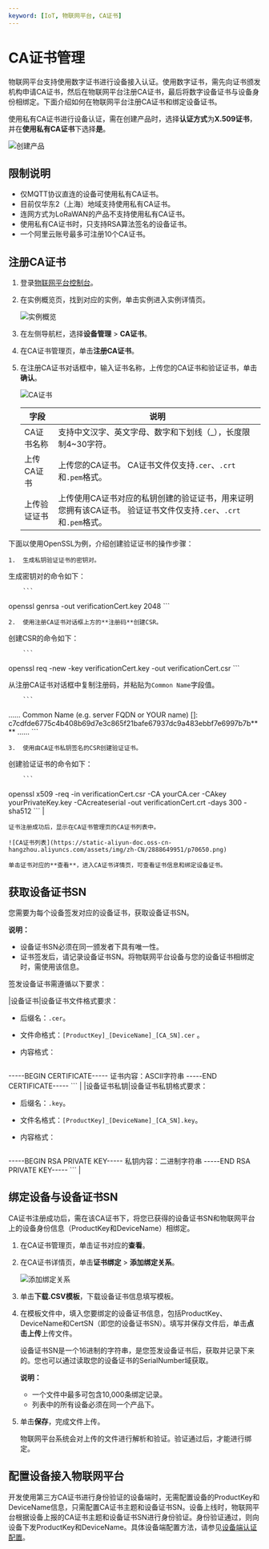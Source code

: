 ```yaml
---
keyword: [IoT, 物联网平台, CA证书]
---
```


# CA证书管理

物联网平台支持使用数字证书进行设备接入认证。使用数字证书，需先向证书颁发机构申请CA证书，然后在物联网平台注册CA证书，最后将数字设备证书与设备身份相绑定。下面介绍如何在物联网平台注册CA证书和绑定设备证书。

使用私有CA证书进行设备认证，需在创建产品时，选择**认证方式**为**X.509证书**，并在**使用私有CA证书**下选择**是**。

![创建产品](https://static-aliyun-doc.oss-cn-hangzhou.aliyuncs.com/assets/img/zh-CN/0888649951/p162333.png)

## 限制说明

-   仅MQTT协议直连的设备可使用私有CA证书。
-   目前仅华东2（上海）地域支持使用私有CA证书。
-   连网方式为LoRaWAN的产品不支持使用私有CA证书。
-   使用私有CA证书时，只支持RSA算法签名的设备证书。
-   一个阿里云账号最多可注册10个CA证书。

## 注册CA证书

1.  登录[物联网平台控制台](http://iot.console.aliyun.com/)。

2.  在实例概览页，找到对应的实例，单击实例进入实例详情页。

    ![实例概览](https://static-aliyun-doc.oss-cn-hangzhou.aliyuncs.com/assets/img/zh-CN/9275903061/p174584.png)

3.  在左侧导航栏，选择**设备管理** \> **CA证书**。

4.  在CA证书管理页，单击**注册CA证书**。

5.  在注册CA证书对话框中，输入证书名称，上传您的CA证书和验证证书，单击**确认**。

    ![CA证书](https://static-aliyun-doc.oss-cn-hangzhou.aliyuncs.com/assets/img/zh-CN/0888649951/p162326.png)

    |字段|说明|
    |--|--|
    |CA证书名称|支持中文汉字、英文字母、数字和下划线（\_），长度限制4~30字符。|
    |上传CA证书|上传您的CA证书。 CA证书文件仅支持`.cer`、`.crt`和`.pem`格式。 |
    |上传验证证书|上传使用CA证书对应的私钥创建的验证证书，用来证明您拥有该CA证书。 验证证书文件仅支持`.cer`、`.crt`和`.pem`格式。

下面以使用OpenSSL为例，介绍创建验证证书的操作步骤：

    1.  生成私钥验证证书的密钥对。

生成密钥对的命令如下：

        ```
openssl genrsa -out verificationCert.key 2048
        ```

    2.  使用注册CA证书对话框上方的**注册码**创建CSR。

创建CSR的命令如下：

        ```
openssl req -new -key verificationCert.key -out verificationCert.csr
        ```

从注册CA证书对话框中复制注册码，并粘贴为`Common Name`字段值。

        ```
……
Common Name (e.g. server FQDN or YOUR name) []: c7cdfde6775c4b408b69d7e3c865f21bafe67937dc9a483ebbf7e6997b7b****
……
        ```

    3.  使用由CA证书私钥签名的CSR创建验证证书。

创建验证证书的命令如下：

        ```
openssl x509 -req -in verificationCert.csr -CA yourCA.cer -CAkey yourPrivateKey.key -CAcreateserial -out verificationCert.crt -days 300 -sha512
        ``` |

    证书注册成功后，显示在CA证书管理页的CA证书列表中。

    ![CA证书列表](https://static-aliyun-doc.oss-cn-hangzhou.aliyuncs.com/assets/img/zh-CN/2888649951/p70650.png)

    单击证书对应的**查看**，进入CA证书详情页，可查看证书信息和绑定设备证书。


## 获取设备证书SN

您需要为每个设备签发对应的设备证书，获取设备证书SN。

**说明：**

-   设备证书SN必须在同一颁发者下具有唯一性。
-   证书签发后，请记录设备证书SN。将物联网平台设备与您的设备证书相绑定时，需使用该信息。

签发设备证书需遵循以下要求：

|设备证书|设备证书文件格式要求：

-   后缀名：`.cer`。
-   文件命格式：`[ProductKey]_[DeviceName]_[CA_SN].cer` 。
-   内容格式：

    ```
-----BEGIN CERTIFICATE-----
证书内容：ASCII字符串
-----END CERTIFICATE-----
    ``` |
|设备证书私钥|设备证书私钥格式要求：

-   后缀名：`.key`。
-   文件名格式：`[ProductKey]_[DeviceName]_[CA_SN].key`。
-   内容格式：

    ```
-----BEGIN RSA PRIVATE KEY-----
私钥内容：二进制字符串
-----END RSA PRIVATE KEY-----
    ``` |

## 绑定设备与设备证书SN

CA证书注册成功后，需在该CA证书下，将您已获得的设备证书SN和物联网平台上的设备身份信息（ProductKey和DeviceName）相绑定。

1.  在CA证书管理页，单击证书对应的**查看**。

2.  在CA证书详情页，单击**证书绑定** \> **添加绑定关系**。

    ![添加绑定关系](https://static-aliyun-doc.oss-cn-hangzhou.aliyuncs.com/assets/img/zh-CN/2888649951/p140113.png)

3.  单击**下载.CSV模板**，下载设备证书信息填写模板。

4.  在模板文件中，填入您要绑定的设备证书信息，包括ProductKey、DeviceName和CertSN（即您的设备证书SN）。填写并保存文件后，单击**点击上传**上传文件。

    设备证书SN是一个16进制的字符串，是您签发设备证书后，获取并记录下来的。您也可以通过读取您的设备证书的SerialNumber域获取。

    **说明：**

    -   一个文件中最多可包含10,000条绑定记录。
    -   列表中的所有设备必须在同一个产品下。
5.  单击**保存**，完成文件上传。

    物联网平台系统会对上传的文件进行解析和验证。验证通过后，才能进行绑定。


## 配置设备接入物联网平台

开发使用第三方CA证书进行身份验证的设备端时，无需配置设备的ProductKey和DeviceName信息，只需配置CA证书主题和设备证书SN。设备上线时，物联网平台根据设备上报的CA证书主题和设备证书SN进行身份验证。身份验证通过，则向设备下发ProductKey和DeviceName。具体设备端配置方法，请参见[设备端认证配置](/cn.zh-CN/设备接入/设备安全认证/使用X.509证书认证.md)。

